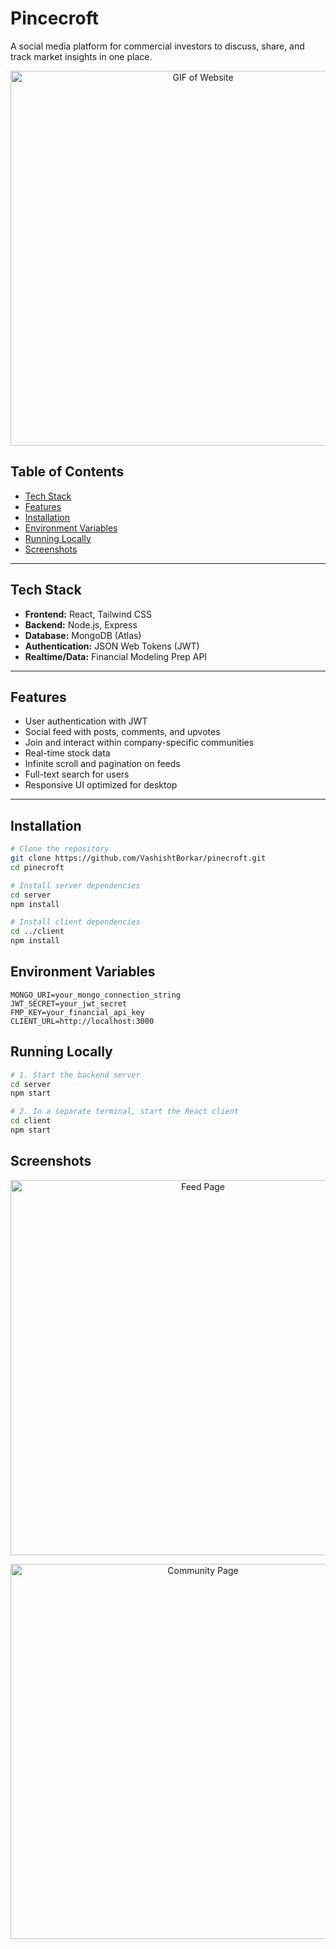 
# Pincecroft
A social media platform for commercial investors to discuss, share, and track market insights in one place.

<p align="center">
  <img src="./assets/pinecroft-demo.gif" alt="GIF of Website" width="600" />
</p>


## Table of Contents

- [Tech Stack](#tech-stack)
- [Features](#features)
- [Installation](#installation)
- [Environment Variables](#environment-variables)
- [Running Locally](#running-locally)
- [Screenshots](#screenshots)

---

## Tech Stack

- **Frontend:** React, Tailwind CSS  
- **Backend:** Node.js, Express  
- **Database:** MongoDB (Atlas)  
- **Authentication:** JSON Web Tokens (JWT)  
- **Realtime/Data:** Financial Modeling Prep API   

---

## Features

- User authentication with JWT
- Social feed with posts, comments, and upvotes
- Join and interact within company-specific communities
- Real-time stock data
- Infinite scroll and pagination on feeds
- Full-text search for users
- Responsive UI optimized for desktop

---

## Installation

```bash
# Clone the repository
git clone https://github.com/VashishtBorkar/pinecroft.git
cd pinecroft

# Install server dependencies
cd server
npm install

# Install client dependencies
cd ../client
npm install
```

## Environment Variables 
```env
MONGO_URI=your_mongo_connection_string
JWT_SECRET=your_jwt_secret
FMP_KEY=your_financial_api_key
CLIENT_URL=http://localhost:3000
```

## Running Locally

```bash
# 1. Start the backend server
cd server
npm start

# 2. In a separate terminal, start the React client
cd client 
npm start
```

## Screenshots

<p align="center">
  <img src="./assets/screenshot1.png" alt="Feed Page" width="600" />
</p>

<p align="center">
  <img src="./assets/screenshot2.png" alt="Community Page" width="600" />
</p>
